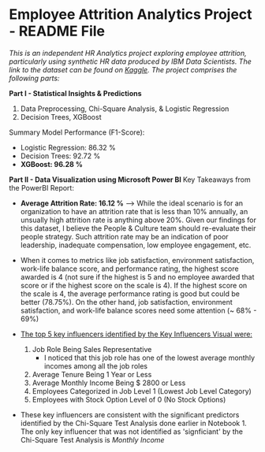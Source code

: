 # Employee Attrition Analytics Project - README File

<em>This is an independent HR Analytics project exploring employee attrition, particularly using synthetic HR data produced by IBM Data Scientists. The link to the dataset can be found on [Kaggle](https://www.kaggle.com/datasets/pavansubhasht/ibm-hr-analytics-attrition-dataset/data). The project comprises the following parts:</em>

<b> Part I - Statistical Insights & Predictions </b>
1) Data Preprocessing, Chi-Square Analysis, & Logistic Regression
2) Decision Trees, XGBoost

Summary Model Performance (F1-Score):
- Logistic Regression: 86.32 %
- Decision Trees: 92.72 %
- <b>XGBoost: 96.28 %</b>

<b> Part II - Data Visualization using Microsoft Power BI </b>
Key Takeaways from the PowerBI Report:
  - <b>Average Attrition Rate: 16.12 %</b> --> While the ideal scenario is for an organization to have an attrition rate that is less than 10% annually, an unsually high attrition rate is anything above 20%. Given our findings for this dataset, I believe the People & Culture team should re-evaluate their people strategy. Such attrition rate may be an indication of poor leadership, inadequate compensation, low employee engagement, etc.
  - When it comes to metrics like job satisfaction, environment satisfaction, work-life balance score, and performance rating, the highest score awarded is 4 (not sure if the highest is 5 and no employee awarded that score or if the highest score on the scale is 4). If the highest score on the scale is 4, the average performance rating is good but could be better (78.75%). On the other hand, job satisfaction, environment satisfaction, and work-life balance scores need some attention (~ 68% - 69%)
  - <u>The top 5 key influencers identified by the Key Influencers Visual were:</u>
      1)  Job Role Being Sales Representative
            *  I noticed that this job role has one of the lowest average monthly incomes among all the job roles
      3)  Average Tenure Being 1 Year or Less
      4)  Average Monthly Income Being $ 2800 or Less
      5)  Employees Categorized in Job Level 1 (Lowest Job Level Category)
      6)  Employees with Stock Option Level of 0 (No Stock Options)
         
  -  These key influencers are consistent with the significant predictors identified by the Chi-Square Test Analysis done earlier in Notebook 1. The only key influencer that was not identified as 'signficiant' by the Chi-Square Test Analysis is <em>Monthly Income</em>
